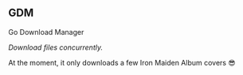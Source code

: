 **GDM**
---
Go Download Manager

_Download files concurrently._

At the moment, it only downloads a few Iron Maiden Album covers 😎